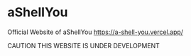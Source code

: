 # aShellYou
Official Website of aShellYou 
https://a-shell-you.vercel.app/

 CAUTION
 THIS WEBSITE IS UNDER DEVELOPMENT
